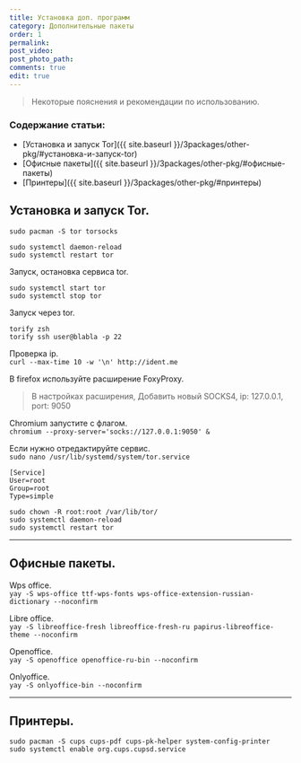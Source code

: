 ```yaml
---
title: Установка доп. программ
category: Дополнительные пакеты
order: 1
permalink:
post_video: 
post_photo_path: 
comments: true
edit: true
---
```


> Некоторые пояснения и рекомендации по использованию.

### Содержание статьи:
- [Установка и запуск Tor]({{ site.baseurl }}/3packages/other-pkg/#установка-и-запуск-tor)
- [Офисные пакеты]({{ site.baseurl }}/3packages/other-pkg/#офисные-пакеты)
- [Принтеры]({{ site.baseurl }}/3packages/other-pkg/#принтеры)

## Установка и запуск Tor.  
`sudo pacman -S tor torsocks`

```
sudo systemctl daemon-reload
sudo systemctl restart tor
```

Запуск, остановка сервиса tor.
```
sudo systemctl start tor
sudo systemctl stop tor
```

Запуск через tor.
```
torify zsh
torify ssh user@blabla -p 22
```

Проверка ip.  
`curl --max-time 10 -w '\n' http://ident.me`

В firefox используйте расширение FoxyProxy.

> В настройках расширения, Добавить новый SOCKS4, ip: 127.0.0.1, port: 9050

Chromium запустите с флагом.  
`chromium --proxy-server='socks://127.0.0.1:9050' &`

Если нужно отредактируйте сервис.  
`sudo nano /usr/lib/systemd/system/tor.service`

```
[Service]
User=root
Group=root
Type=simple
```
```
sudo chown -R root:root /var/lib/tor/
sudo systemctl daemon-reload
sudo systemctl restart tor
```

---

## Офисные пакеты.

Wps office.  
`yay -S wps-office ttf-wps-fonts wps-office-extension-russian-dictionary --noconfirm`

Libre office.  
`yay -S libreoffice-fresh libreoffice-fresh-ru papirus-libreoffice-theme --noconfirm`

Openoffice.  
`yay -S openoffice openoffice-ru-bin --noconfirm`

Onlyoffice.  
`yay -S onlyoffice-bin --noconfirm`

---

## Принтеры.
```
sudo pacman -S cups cups-pdf cups-pk-helper system-config-printer
sudo systemctl enable org.cups.cupsd.service
```